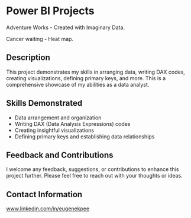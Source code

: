 # Power BI Projects

Adventure Works - Created with Imaginary Data.

Cancer waiting - Heat map.

## Description

This project demonstrates my skills in arranging data, writing DAX codes, creating visualizations, defining primary keys, and more. This is a comprehensive showcase of my abilities as a data analyst.

## Skills Demonstrated

- Data arrangement and organization
- Writing DAX (Data Analysis Expressions) codes
- Creating insightful visualizations
- Defining primary keys and establishing data relationships




## Feedback and Contributions

I welcome any feedback, suggestions, or contributions to enhance this project further. Please feel free to reach out with your thoughts or ideas.

## Contact Information

www.linkedin.com/in/eugenekpee

